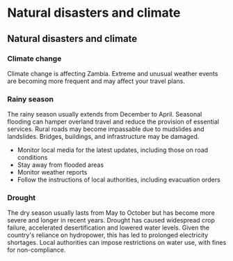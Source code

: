 # Natural disasters and climate

## Natural disasters and climate

### Climate change

Climate change is affecting Zambia. Extreme and unusual weather events are becoming more frequent and may affect your travel plans.

### Rainy season

The rainy season usually extends from December to April. Seasonal flooding can hamper overland travel and reduce the provision of essential services. Rural roads may become impassable due to mudslides and landslides. Bridges, buildings, and infrastructure may be damaged.

* Monitor local media for the latest updates, including those on road conditions
* Stay away from flooded areas
* Monitor weather reports
* Follow the instructions of local authorities, including evacuation orders

### Drought

The dry season usually lasts from May to October but has become more severe and longer in recent years. Drought has caused widespread crop failure, accelerated desertification and lowered water levels. Given the country's reliance on hydropower, this has led to prolonged electricity shortages. Local authorities can impose restrictions on water use, with fines for non-compliance.